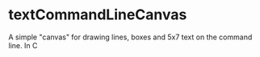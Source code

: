 # textCommandLineCanvas
A simple "canvas" for drawing lines, boxes and 5x7 text on the command line. In C
